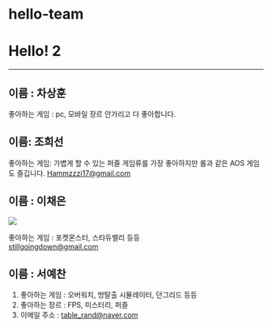 # hello-team

# Hello! 2

---

## 이름 : 차상훈
좋아하는 게임 : pc, 모바일 장르 안가리고 다 좋아합니다.

## 이름: 조희선

좋아하는 게임: 가볍게 할 수 있는 퍼즐 게임류를 가장 좋아하지만 롤과 같은 AOS 게임도 즐깁니다.
<Hammzzzi17@gmail.com>

## 이름 : 이채은
<img src="![Image](https://github.com/user-attachments/assets/4569c782-47f3-41e7-9d44-abf6d72b19c5)">


좋아하는 게임 : 포켓몬스터, 스타듀밸리 등등  
<stillgoingdown@gmail.com>


## 이름 : 서예찬

1. 좋아하는 게임 : 오버워치, 방탈출 시뮬레이터, 던그리드 등등
2. 좋아하는 장르 : FPS, 미스터리, 퍼즐
3. 이메일 주소 : <table_rand@naver.com>
